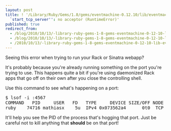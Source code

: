 ```yaml
---
layout: post
title: ! '/Library/Ruby/Gems/1.8/gems/eventmachine-0.12.10/lib/eventmachine.rb:572:in
  `start_tcp_server'': no acceptor (RuntimeError)'
published: true
redirect_from:
  - /blog/2010/10/13/-library-ruby-gems-1-8-gems-eventmachine-0-12-10-lib-eventmachine-rb-572-in-start-tcp-server-no-acceptor-runtimeerror-/
  - /blog/2010/10/13/-library-ruby-gems-1-8-gems-eventmachine-0-12-10-lib-eventmachine-rb-572-in-start-tcp-server-no-acceptor-runtimeerror/
  - /2010/10/13/-library-ruby-gems-1-8-gems-eventmachine-0-12-10-lib-eventmachine-rb-572-in-start-tcp-server-no-acceptor-runtimeerror-/
---
```


<p>Seeing this error when trying to run your Rack or Sinatra webapp?</p>
<p>It's probably because you're already running something on the port you're trying to use. This happens quite a bit if you're using daemonized Rack apps that go off on their own after you close the controlling shell.</p>
<p>Use this command to see what's happening on a port:</p>
<div class="CodeRay">
  <div class="code"><pre>$ lsof -i :4567
COMMAND   PID     USER   FD   TYPE     DEVICE SIZE/OFF NODE NAME
ruby    74716 mathiasx    5u  IPv4 0x073562a4      0t0  TCP *:tram (LISTEN)</pre></div>
</div>

<div>It'll help you see the PID of the process that's hogging that port. Just be careful not to kill anything that <strong>should</strong> be on that port!</div>
<p>&nbsp;</p>

